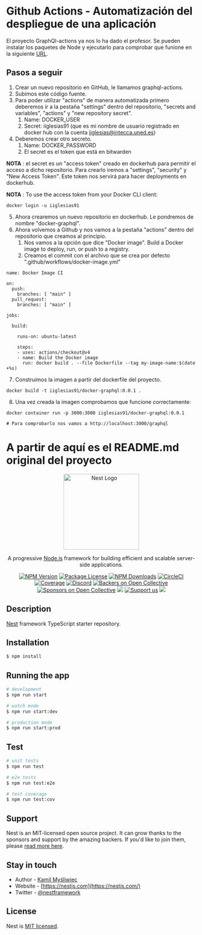 # Github Actions - Automatización del despliegue de una aplicación

El proyecto GraphQl-actions ya nos lo ha dado el profesor. Se pueden instalar los paquetes de Node y ejecutarlo para comprobar que funione en la siguiente [URL](http://localhost:3000/graphql).

## Pasos a seguir

1. Crear un nuevo repositorio en GitHub, le llamamos graphql-actions.
2. Subimos este código fuente.
3. Para poder utilizar "actions" de manera automatizada primero deberemos ir a la pestaña "settings" dentro del repositorio, "secrets and variables", "actions" y "new repository secret".
   1. Name: DOCKER_USER
   2. Secret: iiglesias91 (que es mi nombre de usuario registrado en docker hub con la cuenta iiglesias@intecca.uned.es)
4. Deberemos crear otro secreto.
   1. Name: DOCKER_PASSWORD
   2. El secret es el token que está en bitwarden

**NOTA** : el secret es un "access token" creado en dockerhub para permitir el acceso a dicho repositorio. Para crearlo iremos a "settings", "security" y "New Access Token". Este token nos servirá para hacer deployments en dockerhub.

**NOTA** : To use the access token from your Docker CLI client:

~~~
docker login -u iiglesias91
~~~

5. Ahora crearemos un nuevo repositorio en dockerhub. Le pondremos de nombre "docker-graphql".
6. Ahora volvemos a Github y nos vamos a la pestaña "actions" dentro del repositorio que creamos al principio.
   1. Nos vamos a la opción que dice "Docker image". Build a Docker image to deploy, run, or push to a registry.
   2. Creamos el commit con el archivo que se crea por defecto ".github/workflows/docker-image.yml"

~~~
name: Docker Image CI

on:
  push:
    branches: [ "main" ]
  pull_request:
    branches: [ "main" ]

jobs:

  build:

    runs-on: ubuntu-latest

    steps:
    - uses: actions/checkout@v4
    - name: Build the Docker image
      run: docker build . --file Dockerfile --tag my-image-name:$(date +%s)
~~~

7. Construimos la imagen a partir del dockerfile del proyecto.

~~~
docker build -t iiglesias91/docker-graphql:0.0.1 .
~~~

8. Una vez creada la imagen comprobamos que funcione correctamente:

~~~
docker container run -p 3000:3000 iiglesias91/docker-graphql:0.0.1

# Para comprobarlo nos vamos a http://localhost:3000/graphql
~~~












# A partir de aquí es el README.md original del proyecto

<p align="center">
  <a href="http://nestjs.com/" target="blank"><img src="https://nestjs.com/img/logo-small.svg" width="200" alt="Nest Logo" /></a>
</p>

[circleci-image]: https://img.shields.io/circleci/build/github/nestjs/nest/master?token=abc123def456
[circleci-url]: https://circleci.com/gh/nestjs/nest

  <p align="center">A progressive <a href="http://nodejs.org" target="_blank">Node.js</a> framework for building efficient and scalable server-side applications.</p>
    <p align="center">
<a href="https://www.npmjs.com/~nestjscore" target="_blank"><img src="https://img.shields.io/npm/v/@nestjs/core.svg" alt="NPM Version" /></a>
<a href="https://www.npmjs.com/~nestjscore" target="_blank"><img src="https://img.shields.io/npm/l/@nestjs/core.svg" alt="Package License" /></a>
<a href="https://www.npmjs.com/~nestjscore" target="_blank"><img src="https://img.shields.io/npm/dm/@nestjs/common.svg" alt="NPM Downloads" /></a>
<a href="https://circleci.com/gh/nestjs/nest" target="_blank"><img src="https://img.shields.io/circleci/build/github/nestjs/nest/master" alt="CircleCI" /></a>
<a href="https://coveralls.io/github/nestjs/nest?branch=master" target="_blank"><img src="https://coveralls.io/repos/github/nestjs/nest/badge.svg?branch=master#9" alt="Coverage" /></a>
<a href="https://discord.gg/G7Qnnhy" target="_blank"><img src="https://img.shields.io/badge/discord-online-brightgreen.svg" alt="Discord"/></a>
<a href="https://opencollective.com/nest#backer" target="_blank"><img src="https://opencollective.com/nest/backers/badge.svg" alt="Backers on Open Collective" /></a>
<a href="https://opencollective.com/nest#sponsor" target="_blank"><img src="https://opencollective.com/nest/sponsors/badge.svg" alt="Sponsors on Open Collective" /></a>
  <a href="https://paypal.me/kamilmysliwiec" target="_blank"><img src="https://img.shields.io/badge/Donate-PayPal-ff3f59.svg"/></a>
    <a href="https://opencollective.com/nest#sponsor"  target="_blank"><img src="https://img.shields.io/badge/Support%20us-Open%20Collective-41B883.svg" alt="Support us"></a>
  <a href="https://twitter.com/nestframework" target="_blank"><img src="https://img.shields.io/twitter/follow/nestframework.svg?style=social&label=Follow"></a>
</p>
  <!--[![Backers on Open Collective](https://opencollective.com/nest/backers/badge.svg)](https://opencollective.com/nest#backer)
  [![Sponsors on Open Collective](https://opencollective.com/nest/sponsors/badge.svg)](https://opencollective.com/nest#sponsor)-->

## Description

[Nest](https://github.com/nestjs/nest) framework TypeScript starter repository.

## Installation

```bash
$ npm install
```

## Running the app

```bash
# development
$ npm run start

# watch mode
$ npm run start:dev

# production mode
$ npm run start:prod
```

## Test

```bash
# unit tests
$ npm run test

# e2e tests
$ npm run test:e2e

# test coverage
$ npm run test:cov
```

## Support

Nest is an MIT-licensed open source project. It can grow thanks to the sponsors and support by the amazing backers. If you'd like to join them, please [read more here](https://docs.nestjs.com/support).

## Stay in touch

- Author - [Kamil Myśliwiec](https://kamilmysliwiec.com)
- Website - [https://nestjs.com](https://nestjs.com/)
- Twitter - [@nestframework](https://twitter.com/nestframework)

## License

Nest is [MIT licensed](LICENSE).
